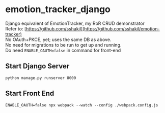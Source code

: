 # emotion_tracker_django

Django equivalent of EmotionTracker, my RoR CRUD demonstrator<br> 
Refer to: [https://github.com/sshakil](https://github.com/sshakil/emotion-tracker)<br>
No OAuth+PKCE, yet; uses the same DB as above.<br>
No need for migrations to be run to get up and running.<br>
Do need `ENABLE_OAUTH=false` in command for front-end

## Start Django Server
```commandline
python manage.py runserver 8000
```
## Start Front End
```commandline
ENABLE_OAUTH=false npx webpack --watch --config ./webpack.config.js
```

